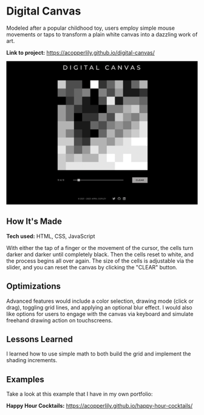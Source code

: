 # Digital Canvas
Modeled after a popular childhood toy, users employ simple mouse movements or taps to transform a plain white canvas into a dazzling work of art.

**Link to project:** https://acopperlily.github.io/digital-canvas/

![alt text](https://raw.githubusercontent.com/acopperlily/digital-canvas/main/main-preview.png)

## How It's Made

**Tech used:** HTML, CSS, JavaScript

With either the tap of a finger or the movement of the cursor, the cells turn darker and darker until completely black. Then the cells reset to white, and the process begins all over again. The size of the cells is adjustable via the slider, and you can reset the canvas by clicking the "CLEAR" button.

## Optimizations

Advanced features would include a color selection, drawing mode (click or drag), toggling grid lines, and applying an optional blur effect. I would also like options for users to engage with the canvas via keyboard and simulate freehand drawing action on touchscreens.

## Lessons Learned

I learned how to use simple math to both build the grid and implement the shading increments.

## Examples
Take a look at this example that I have in my own portfolio:

**Happy Hour Cocktails:** https://acopperlily.github.io/happy-hour-cocktails/
